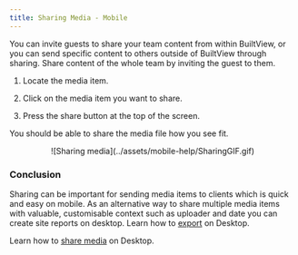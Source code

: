 ```yaml
---
title: Sharing Media - Mobile
---
```

You can invite guests to share your team content from within BuiltView, or you can send specific content to others outside of BuiltView through sharing. Share content of the whole team by inviting the guest to them. 

1)	Locate the media item.

2)	Click on the media item you want to share.

3)	Press the share button at the top of the screen.

You should be able to share the media file how you see fit.

<center>
![Sharing media](../assets/mobile-help/SharingGIF.gif)
</center>

### Conclusion

Sharing can be important for sending media items to clients which is quick and easy on mobile. As an alternative way to share multiple media items with valuable, customisable context such as uploader and date you can create site reports on desktop. Learn how to [export](https://support.builtview.com/media-basics/reports-and-exports/) on Desktop.

Learn how to [share media](https://support.builtview.com/media-basics/sharing/) on Desktop. 
